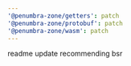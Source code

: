 ```yaml
---
'@penumbra-zone/getters': patch
'@penumbra-zone/protobuf': patch
'@penumbra-zone/wasm': patch
---
```


readme update recommending bsr
